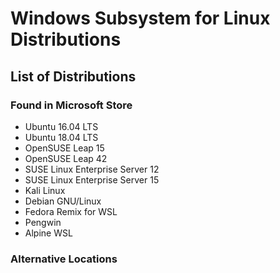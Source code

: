 # Windows Subsystem for Linux Distributions

## List of Distributions

### Found in Microsoft Store
+ Ubuntu 16.04 LTS
+ Ubuntu 18.04 LTS
+ OpenSUSE Leap 15
+ OpenSUSE Leap 42
+ SUSE Linux Enterprise Server 12
+ SUSE Linux Enterprise Server 15
+ Kali Linux
+ Debian GNU/Linux
+ Fedora Remix for WSL
+ Pengwin
+ Alpine WSL

### Alternative Locations
